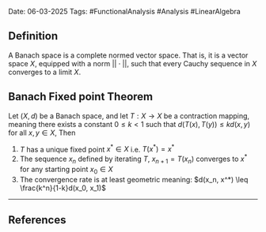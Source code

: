 Date: 06-03-2025
Tags: #FunctionalAnalysis #Analysis #LinearAlgebra 

## Definition
A Banach space is a complete normed vector space. That is, it is a vector space $X$, equipped with a norm $||\cdot ||$, such that every Cauchy sequence in $X$ converges to a limit $X$.

## Banach Fixed point Theorem
Let $(X, d)$ be a Banach space, and let $T: X \to X$ be a contraction mapping, meaning there exists a constant $0 \leq k < 1$ such that
 $d(T(x), T(y)) \leq k d(x,y)$ for all $x,y \in X$, Then
 1. $T$ has a unique fixed point $x^* \in X$ i.e. $T(x^*) = x^*$
 2. The sequence $x_n$ defined by iterating $T$, $x_{n+1} = T(x_n)$ converges to $x^*$ for any starting point $x_0 \in X$
 3. The convergence rate is at least geometric meaning:
		$d(x_n, x^*) \leq \frac{k^n}{1-k}d(x_0, x_1)$
 
---
## References
